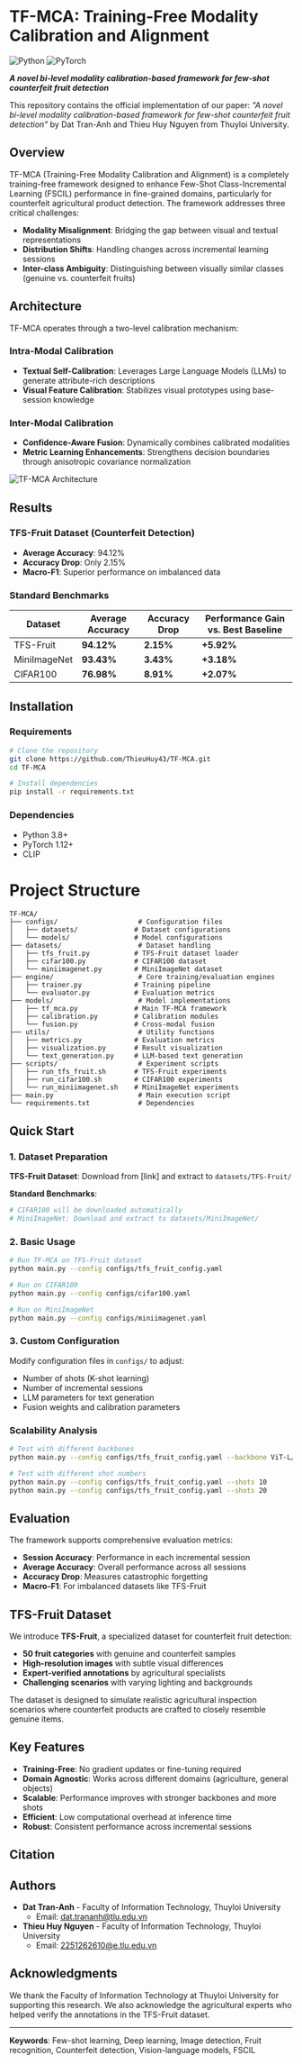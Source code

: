 # TF-MCA: Training-Free Modality Calibration and Alignment

![Python](https://img.shields.io/badge/python-3.8+-blue.svg)
![PyTorch](https://img.shields.io/badge/PyTorch-1.12+-red.svg)

***A novel bi-level modality calibration-based framework for few-shot counterfeit fruit detection***

This repository contains the official implementation of our paper: *"A novel bi-level modality calibration-based framework for few-shot counterfeit fruit detection"* by Dat Tran-Anh and Thieu Huy Nguyen from Thuyloi University.

## Overview

TF-MCA (Training-Free Modality Calibration and Alignment) is a completely training-free framework designed to enhance Few-Shot Class-Incremental Learning (FSCIL) performance in fine-grained domains, particularly for counterfeit agricultural product detection. The framework addresses three critical challenges:

- **Modality Misalignment**: Bridging the gap between visual and textual representations
- **Distribution Shifts**: Handling changes across incremental learning sessions  
- **Inter-class Ambiguity**: Distinguishing between visually similar classes (genuine vs. counterfeit fruits)

## Architecture

TF-MCA operates through a two-level calibration mechanism:

### Intra-Modal Calibration
- **Textual Self-Calibration**: Leverages Large Language Models (LLMs) to generate attribute-rich descriptions
- **Visual Feature Calibration**: Stabilizes visual prototypes using base-session knowledge

### Inter-Modal Calibration  
- **Confidence-Aware Fusion**: Dynamically combines calibrated modalities
- **Metric Learning Enhancements**: Strengthens decision boundaries through anisotropic covariance normalization

![TF-MCA Architecture](assets/tf-mca-architecture.png)

## Results

### TFS-Fruit Dataset (Counterfeit Detection)
- **Average Accuracy**: 94.12%
- **Accuracy Drop**: Only 2.15%
- **Macro-F1**: Superior performance on imbalanced data

### Standard Benchmarks
| Dataset | Average Accuracy | Accuracy Drop | Performance Gain vs. Best Baseline |
|---------|------------------|---------------|-----------------------------------|
| TFS-Fruit | **94.12%** | **2.15%** | **+5.92%** |
| MiniImageNet | **93.43%** | **3.43%** | **+3.18%** |
| CIFAR100 | **76.98%** | **8.91%** | **+2.07%** |

## Installation

### Requirements

```bash
# Clone the repository
git clone https://github.com/ThieuHuy43/TF-MCA.git
cd TF-MCA

# Install dependencies
pip install -r requirements.txt
```

### Dependencies
- Python 3.8+
- PyTorch 1.12+
- CLIP

# Project Structure

```
TF-MCA/
├── configs/                    # Configuration files
│   ├── datasets/              # Dataset configurations
│   └── models/                # Model configurations
├── datasets/                   # Dataset handling
│   ├── tfs_fruit.py           # TFS-Fruit dataset loader
│   ├── cifar100.py            # CIFAR100 dataset
│   └── miniimagenet.py        # MiniImageNet dataset
├── engine/                     # Core training/evaluation engines
│   ├── trainer.py             # Training pipeline
│   └── evaluator.py           # Evaluation metrics
├── models/                     # Model implementations
│   ├── tf_mca.py              # Main TF-MCA framework
│   ├── calibration.py         # Calibration modules
│   └── fusion.py              # Cross-modal fusion
├── utils/                      # Utility functions
│   ├── metrics.py             # Evaluation metrics
│   ├── visualization.py       # Result visualization
│   └── text_generation.py     # LLM-based text generation
├── scripts/                    # Experiment scripts
│   ├── run_tfs_fruit.sh       # TFS-Fruit experiments
│   ├── run_cifar100.sh        # CIFAR100 experiments
│   └── run_miniimagenet.sh    # MiniImageNet experiments
├── main.py                     # Main execution script
└── requirements.txt            # Dependencies
```

## Quick Start

### 1. Dataset Preparation

**TFS-Fruit Dataset**: Download from [link] and extract to `datasets/TFS-Fruit/`

**Standard Benchmarks**: 
```bash
# CIFAR100 will be downloaded automatically
# MiniImageNet: Download and extract to datasets/MiniImageNet/
```

### 2. Basic Usage

```bash
# Run TF-MCA on TFS-Fruit dataset
python main.py --config configs/tfs_fruit_config.yaml

# Run on CIFAR100
python main.py --config configs/cifar100.yaml

# Run on MiniImageNet  
python main.py --config configs/miniimagenet.yaml
```

### 3. Custom Configuration

Modify configuration files in `configs/` to adjust:
- Number of shots (K-shot learning)
- Number of incremental sessions
- LLM parameters for text generation
- Fusion weights and calibration parameters

### Scalability Analysis

```bash
# Test with different backbones
python main.py --config configs/tfs_fruit_config.yaml --backbone ViT-L/14

# Test with different shot numbers
python main.py --config configs/tfs_fruit_config.yaml --shots 10
python main.py --config configs/tfs_fruit_config.yaml --shots 20
```

## Evaluation

The framework supports comprehensive evaluation metrics:

- **Session Accuracy**: Performance in each incremental session
- **Average Accuracy**: Overall performance across all sessions  
- **Accuracy Drop**: Measures catastrophic forgetting
- **Macro-F1**: For imbalanced datasets like TFS-Fruit

## TFS-Fruit Dataset

We introduce **TFS-Fruit**, a specialized dataset for counterfeit fruit detection:

- **50 fruit categories** with genuine and counterfeit samples
- **High-resolution images** with subtle visual differences
- **Expert-verified annotations** by agricultural specialists
- **Challenging scenarios** with varying lighting and backgrounds

The dataset is designed to simulate realistic agricultural inspection scenarios where counterfeit products are crafted to closely resemble genuine items.

## Key Features

- **Training-Free**: No gradient updates or fine-tuning required
- **Domain Agnostic**: Works across different domains (agriculture, general objects)
- **Scalable**: Performance improves with stronger backbones and more shots
- **Efficient**: Low computational overhead at inference time
- **Robust**: Consistent performance across incremental sessions

## Citation

## Authors

- **Dat Tran-Anh** - Faculty of Information Technology, Thuyloi University
  - Email: dat.trananh@tlu.edu.vn
- **Thieu Huy Nguyen** - Faculty of Information Technology, Thuyloi University  
  - Email: 2251262610@e.tlu.edu.vn

## Acknowledgments

We thank the Faculty of Information Technology at Thuyloi University for supporting this research. We also acknowledge the agricultural experts who helped verify the annotations in the TFS-Fruit dataset.

---

**Keywords**: Few-shot learning, Deep learning, Image detection, Fruit recognition, Counterfeit detection, Vision-language models, FSCIL
